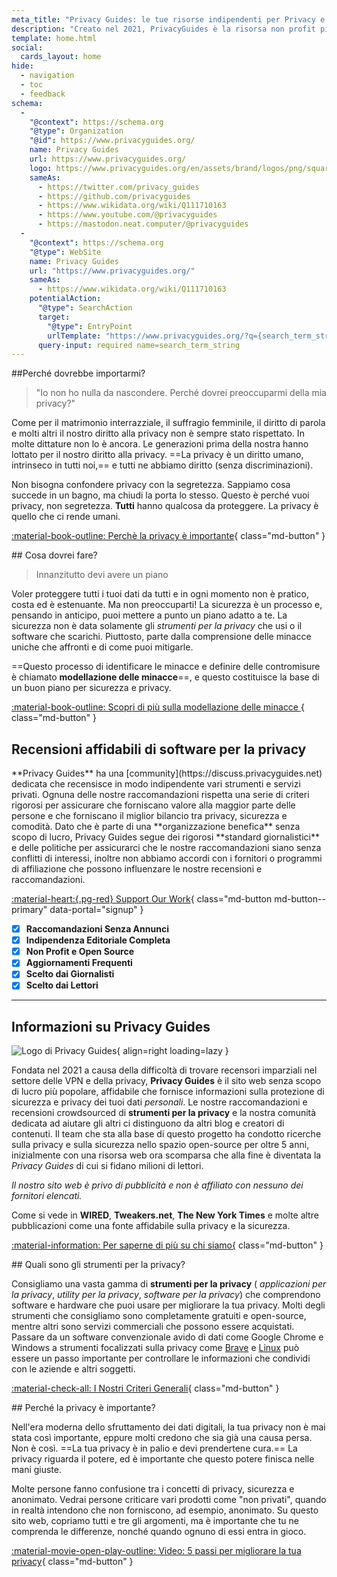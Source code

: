 ```yaml
---
meta_title: "Privacy Guides: le tue risorse indipendenti per Privacy e Sicurezza"
description: "Creato nel 2021, PrivacyGuides è la risorsa non profit più popolare e affidabile per trovare strumenti sulla privacy e imparare come proteggere la tua vita digitale."
template: home.html
social:
  cards_layout: home
hide:
  - navigation
  - toc
  - feedback
schema:
  - 
    "@context": https://schema.org
    "@type": Organization
    "@id": https://www.privacyguides.org/
    name: Privacy Guides
    url: https://www.privacyguides.org/
    logo: https://www.privacyguides.org/en/assets/brand/logos/png/square/pg-yellow.png
    sameAs:
      - https://twitter.com/privacy_guides
      - https://github.com/privacyguides
      - https://www.wikidata.org/wiki/Q111710163
      - https://www.youtube.com/@privacyguides
      - https://mastodon.neat.computer/@privacyguides
  - 
    "@context": https://schema.org
    "@type": WebSite
    name: Privacy Guides
    url: "https://www.privacyguides.org/"
    sameAs:
      - https://www.wikidata.org/wiki/Q111710163
    potentialAction:
      "@type": SearchAction
      target:
        "@type": EntryPoint
        urlTemplate: "https://www.privacyguides.org/?q={search_term_string}"
      query-input: required name=search_term_string
---
```


<!-- markdownlint-disable -->
<div class="grid" markdown>
<div markdown>
##Perché dovrebbe importarmi?

> "Io non ho nulla da nascondere. Perché dovrei preoccuparmi della mia privacy?"

Come per il matrimonio interrazziale, il suffragio femminile, il diritto di parola e molti altri il nostro diritto alla privacy non è sempre stato rispettato. In molte dittature non lo è ancora. Le generazioni prima della nostra hanno lottato per il nostro diritto alla privacy. ==La privacy è un diritto umano, intrinseco in tutti noi,== e tutti ne abbiamo diritto (senza discriminazioni).

Non bisogna confondere privacy con la segretezza. Sappiamo cosa succede in un bagno, ma chiudi la porta lo stesso. Questo è perché vuoi privacy, non segretezza. **Tutti** hanno qualcosa da proteggere. La privacy è quello che ci rende umani.

[:material-book-outline: Perchè la privacy è importante](basics/why-privacy-matters.md){ class="md-button" }
</div>

<div markdown>
## Cosa dovrei fare?

> Innanzitutto devi avere un piano

Voler proteggere tutti i tuoi dati da tutti e in ogni momento non è pratico, costa ed è estenuante. Ma non preoccuparti! La sicurezza è un processo e, pensando in anticipo, puoi mettere a punto un piano adatto a te. La sicurezza non è data solamente gli *strumenti per la privacy* che usi o il software che scarichi. Piuttosto, parte dalla comprensione delle minacce uniche che affronti e di come puoi mitigarle.

==Questo processo di identificare le minacce e definire delle contromisure è chiamato **modellazione delle minacce**==, e questo costituisce la base di un buon piano per sicurezza e privacy.

[:material-book-outline: Scopri di più sulla modellazione delle minacce ](basics/threat-modeling.md){ class="md-button" }
</div>
</div>

## Recensioni affidabili di software per la privacy

<div class="grid" markdown>

<div markdown>
**Privacy Guides** ha una [community](https://discuss.privacyguides.net) dedicata che recensisce in modo indipendente vari strumenti e servizi privati. Ognuna delle nostre raccomandazioni rispetta una serie di criteri rigorosi per assicurare che forniscano valore alla maggior parte delle persone e che forniscano il miglior bilancio tra privacy, sicurezza e comodità. Dato che è parte di una **organizzazione benefica** senza scopo di lucro, Privacy Guides segue dei rigorosi **standard giornalistici** e delle politiche per assicurarci che le nostre raccomandazioni siano senza conflitti di interessi, inoltre non abbiamo accordi con i fornitori o programmi di affiliazione che possono influenzare le nostre recensioni e raccomandazioni.

[:material-heart:{.pg-red} Support Our Work](about/donate.md){ class="md-button md-button--primary" data-portal="signup" }

</div>

- [x] **Raccomandazioni Senza Annunci**
- [x] **Indipendenza Editoriale Completa**
- [x] **Non Profit e Open Source**
- [x] **Aggiornamenti Frequenti**
- [x] **Scelto dai Giornalisti**
- [x] **Scelto dai Lettori**

</div>

---

## Informazioni su Privacy Guides

![Logo di Privacy Guides](assets/brand/logos/png/square/pg-yellow.png){ align=right loading=lazy }

Fondata nel 2021 a causa della difficoltà di trovare recensori imparziali nel settore delle VPN e della privacy, **Privacy Guides** è il sito web senza scopo di lucro più popolare, affidabile che fornisce informazioni sulla protezione di sicurezza e privacy dei tuoi dati *personali*. Le nostre raccomandazioni e recensioni crowdsourced di **strumenti per la privacy** e la nostra comunità dedicata ad aiutare gli altri ci distinguono da altri blog e creatori di contenuti. Il team che sta alla base di questo progetto ha condotto ricerche sulla privacy e sulla sicurezza nello spazio open-source per oltre 5 anni, inizialmente con una risorsa web ora scomparsa che alla fine è diventata la *Privacy Guides* di cui si fidano milioni di lettori.

*Il nostro sito web è privo di pubblicità e non è affiliato con nessuno dei fornitori elencati.*

Come si vede in **WIRED**, **Tweakers.net**, **The New York Times** e molte altre pubblicazioni come una fonte affidabile sulla privacy e la sicurezza.

[:material-information: ](about.md)[ Per saperne di più su chi siamo{](about.md) class="md-button" }

<div class="grid" markdown>
<div markdown>
## Quali sono gli strumenti per la privacy?

Consigliamo una vasta gamma di **strumenti per la privacy** ( *applicazioni per la privacy*, *utility per la privacy*, *software per la privacy*) che comprendono software e hardware che puoi usare per migliorare la tua privacy. Molti degli strumenti che consigliamo sono completamente gratuiti e open-source, mentre altri sono servizi commerciali che possono essere acquistati. Passare da un software convenzionale avido di dati come Google Chrome e Windows a strumenti focalizzati sulla privacy come [Brave](desktop-browsers.md#brave) e [Linux](desktop.md) può essere un passo importante per controllare le informazioni che condividi con le aziende e altri soggetti.

[:material-check-all: I Nostri Criteri Generali](about/criteria.md){ class="md-button" }
</div>

<div markdown>
## Perché la privacy è importante?

Nell'era moderna dello sfruttamento dei dati digitali, la tua privacy non è mai stata così importante, eppure molti credono che sia già una causa persa. Non è così. ==La tua privacy è in palio e devi prendertene cura.== La privacy riguarda il potere, ed è importante che questo potere finisca nelle mani giuste.

Molte persone fanno confusione tra i concetti di privacy, sicurezza e anonimato. Vedrai persone criticare vari prodotti come "non privati", quando in realtà intendono che non forniscono, ad esempio, anonimato. Su questo sito web, copriamo tutti e tre gli argomenti, ma è importante che tu ne comprenda le differenze, nonché quando ognuno di essi entra in gioco.

[:material-movie-open-play-outline: Video: 5 passi per migliorare la tua privacy](https://www.privacyguides.org/videos/2025/02/14/5-easy-steps-to-protect-yourself-online){ class="md-button" }
</div>
</div>

